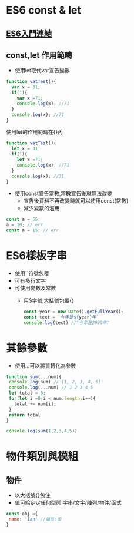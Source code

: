# ES6 const & let
## [ES6入門連結](https://es6.ruanyifeng.com/#docs/let)
## const,let 作用範疇
- 使用let取代var宣告變數
```js
function vatTest(){
  var x = 31;
  if(1){
    var x =71;
    console.log(x); //71
  }
  console.log(x); //71
}
```
使用let的作用範疇在{}內
```js
function vatTest(){
  let x = 31;
  if(1){
    let x =71;
    console.log(x); //71
  }
  console.log(x); //31
}
```
- 使用const宣告常數,常數宣告後就無法改變
  - 宣告後資料不再改變時就可以使用const(常數)
  - 減少變數的濫用
```js
const a = 55;
a = 10; // err
const a = 15; // err
```

# ES6樣板字串
- 使用``符號包覆
- 可有多行文字
- 可使用變數及常數
  - 用$字號,大括號包覆{} 

    ``` js
    const year = new Date().getFullYear();
    const text = `今年是${year}年`
    console.log(text) //"今年是2020年"
    ```
    
# 其餘參數
- 使用...可以將質轉化為參數
 ```js
function sum(...num){
  console.log(num) // [1, 2, 3, 4, 5]
  console.log(...num) // 1 2 3 4 5 
  let total = 0;
  for(let i =0;i < num.length;i++){
    total += num[i];
  }
  return total
}

console.log(sum(1,2,3,4,5))
 ```

# 物件類別與模組

## 物件
- 以大括號{}包住
- 值可給定定任何型態 字串/文字/陣列/物件/函式
```js
const obj ={
 name: 'Ian' //屬性:值 
}
```

